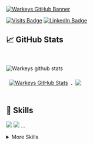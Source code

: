 [![Warkeys GitHub Banner](https://i.imgur.com/Fj7F6RH.png)](https://github.com/warkeys)

[![Visits Badge](https://badges.pufler.dev/visits/warkeys/warkeys)](https://github.com/warkeys)
[![LinkedIn Badge](https://img.shields.io/badge/LinkedIn-Profile-informational?style=flat&logo=linkedin&logoColor=white&color=0D76A8)](https://www.linkedin.com/in/hector-loiz)




## &#x1f4c8; GitHub Stats

<br>

![Warkeys github stats](https://github-readme-stats.vercel.app/api?username=warkeys&show_icons=true&hide_border=true&theme=radical)



<a href="https://github.com/warkeys">
  <img align="center" style="margin:0.5rem" src="https://github-readme-stats.vercel.app/api?username=warkeys&show_icons=true&line_height=27&count_private=true&theme=radical" alt="Warkeys GitHub Stats" />
</a>

<a href="https://github.com/warkeys">
  <img align="center" style="margin:0.5rem" src="https://github-readme-stats.vercel.app/api/top-langs/?username=warkeys&theme=radical" />
</a>

<br>
<br>

## 💼 Skills

[](https://img.shields.io/badge/Code-Php-informational?style=flat&logo=php&logoColor=white&color=4AB197)
![](https://img.shields.io/badge/Code-Ionic-informational?style=flat&logo=ionic&logoColor=white&color=4AB197)
![](https://img.shields.io/badge/Code-React-informational?style=flat&logo=react&logoColor=white&color=4AB197)
...

<details>
<summary>More Skills</summary>

[](https://img.shields.io/badge/Style-CSS-informational?style=flat&logo=css3&logoColor=white&color=4AB197)
![](https://img.shields.io/badge/Style-Tailwind-informational?style=flat&logo=Tailwind-CSS&logoColor=white&color=4AB197)
![](https://img.shields.io/badge/Style-Sass-informational?style=flat&logo=Sass&logoColor=white&color=4AB197)
![](https://img.shields.io/badge/Style-Stylus-informational?style=flat&logo=Stylus&logoColor=white&color=4AB197)
...
</details>
